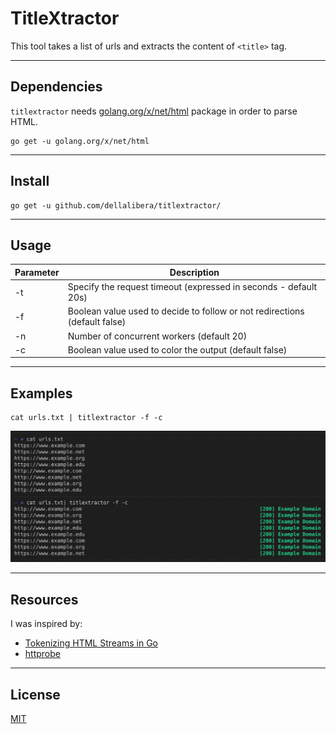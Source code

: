 # TitleXtractor   

This tool takes a list of urls and extracts the content of `<title>` tag.

---
## Dependencies
`titlextractor` needs [golang.org/x/net/html](https://godoc.org/golang.org/x/net/html) package in order to parse HTML.
```
go get -u golang.org/x/net/html
```

---
## Install 
```
go get -u github.com/dellalibera/titlextractor/
```
---

## Usage
Parameter   | Description
----------- | -------------
-t          | Specify the request timeout (expressed in seconds - default 20s)
-f          | Boolean value used to decide to follow or not redirections (default false)
-n          | Number of concurrent workers (default 20) 
-c          | Boolean value used to color the output (default false)
---

## Examples
```
cat urls.txt | titlextractor -f -c
```
<img alt="titlextractor" title="titlextractor" src="./screen.png" width="650">

---

## Resources
I was inspired by:
- [Tokenizing HTML Streams in Go](https://drstearns.github.io/tutorials/tokenizing/)
- [httprobe](https://github.com/tomnomnom/httprobe)

---
## License
[MIT](https://github.com/dellalibera/titlefinder/blob/master/LICENSE) 
